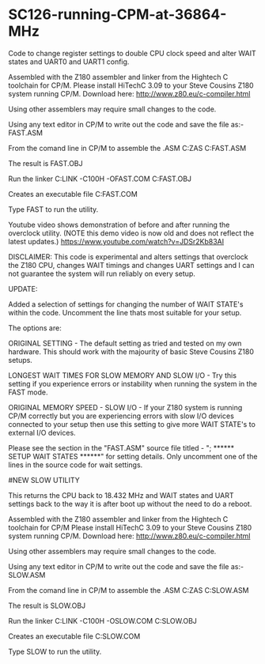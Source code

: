 # SC126-running-CPM-at-36864-MHz
Code to change register settings to double CPU clock speed and alter WAIT states and UART0 and UART1 config.

Assembled with the Z180 assembler and linker from the Hightech C toolchain for CP/M.
Please install HiTechC 3.09 to your Steve Cousins Z180 system running CP/M. Download here: http://www.z80.eu/c-compiler.html

Using other assemblers may require small changes to the code.

Using any text editor in CP/M to write out the code and save the file as:-   FAST.ASM

From the comand line in CP/M to assemble the .ASM 
C:ZAS C:FAST.ASM 

The result is FAST.OBJ

Run the linker
C:LINK -C100H -OFAST.COM C:FAST.OBJ

Creates an executable file
C:FAST.COM

Type FAST to run the utility. 

Youtube video shows demonstration of before and after running the overclock utility. (NOTE this demo video is now old and does not reflect the latest updates.)
https://www.youtube.com/watch?v=JDSr2Kb83AI

DISCLAIMER: This code is experimental and alters settings that overclock the Z180 CPU, changes WAIT timings and changes UART settings and I can not guarantee the system will run reliably on every setup.

UPDATE:

Added a selection of settings for changing the number of WAIT STATE's within the code. Uncomment the line thats most suitable for your setup.

The options are:

ORIGINAL SETTING - The default setting as tried and tested on my own hardware. This should work with the majourity of basic Steve Cousins Z180 setups.

LONGEST WAIT TIMES FOR SLOW MEMORY AND SLOW I/O - Try this setting if you experience errors or instability when running the system in the FAST mode.

ORIGINAL MEMORY SPEED - SLOW I/O - If your Z180 system is running CP/M correctly but you are experiencing errors with slow I/O devices 
connected to your setup then use this setting to give more WAIT STATE's to external I/O devices. 

Please see the section in the "FAST.ASM" source file titled - "; ******	SETUP WAIT STATES	******" 
for setting details. Only uncomment one of the lines in the source code for wait settings.


#NEW SLOW UTILITY

This returns the CPU back to 18.432 MHz and WAIT states and UART settings back to the way it is after boot up without the need to do a reboot.

Assembled with the Z180 assembler and linker from the Hightech C toolchain for CP/M
Please install HiTechC 3.09 to your Steve Cousins Z180 system running CP/M. Download here: http://www.z80.eu/c-compiler.html

Using other assemblers may require small changes to the code.

Using any text editor in CP/M to write out the code and save the file as:-   SLOW.ASM

From the comand line in CP/M to assemble the .ASM 
C:ZAS C:SLOW.ASM

The result is SLOW.OBJ

Run the linker
C:LINK -C100H -OSLOW.COM C:SLOW.OBJ

Creates an executable file
C:SLOW.COM

Type SLOW to run the utility.




